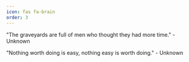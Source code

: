 ```yaml
---
icon: fas fa-brain
order: 3
---
```


"The graveyards are full of men who thought they had more time." - Unknown

"Nothing worth doing is easy, nothing easy is worth doing." - Unknown